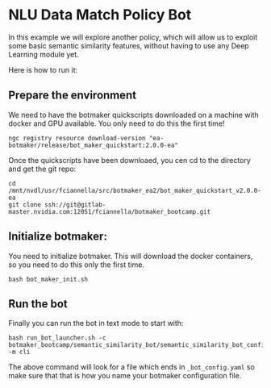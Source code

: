 # NLU Data Match Policy Bot

In this example we will explore another policy, which will allow us to exploit some basic semantic similarity features, without having to use any Deep Learning module yet.

Here is how to run it:

## Prepare the environment

We need to have the botmaker quickscripts downloaded on a machine with docker and GPU available. You only need to do this the first time!

```shell
ngc registry resource download-version "ea-botmaker/release/bot_maker_quickstart:2.0.0-ea"
```

Once the quickscripts have been downloaed, you cen cd to the directory and get the git repo:

```shell
cd /mnt/nvdl/usr/fciannella/src/botmaker_ea2/bot_maker_quickstart_v2.0.0-ea
git clone ssh://git@gitlab-master.nvidia.com:12051/fciannella/botmaker_bootcamp.git
```

## Initialize botmaker:

You need to initialize botmaker. This will download the docker containers, so you need to do this only the first time.

```shell
bash bot_maker_init.sh
```

## Run the bot

Finally you can run the bot in text mode to start with:

```shell
bash run_bot_launcher.sh -c botmaker_bootcamp/semantic_similarity_bot/semantic_similarity_bot_configs  -m cli
```
The above command will look for a file which ends in `_bot_config.yaml` so make sure that that is how you name your botmaker configuration file. 